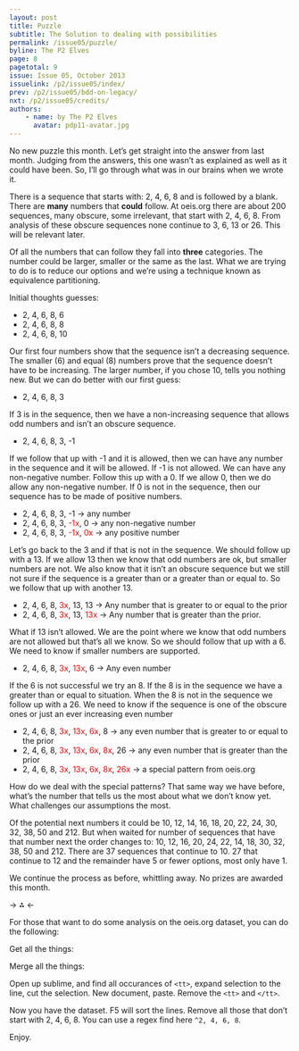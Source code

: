 ```yaml
---
layout: post
title: Puzzle
subtitle: The Solution to dealing with possibilities
permalink: /issue05/puzzle/
byline: The P2 Elves
page: 8
pagetotal: 9
issue: Issue 05, October 2013
issuelink: /p2/issue05/index/
prev: /p2/issue05/bdd-on-legacy/
nxt: /p2/issue05/credits/
authors:
    - name: by The P2 Elves
      avatar: pdp11-avatar.jpg
---
```

No new puzzle this month. Let’s get straight into the answer from last month. Judging from the answers, this one wasn’t as explained as well as it could have been. So, I’ll go through what was in our brains when we wrote it.

There is a sequence that starts with: 2, 4, 6, 8 and is followed by a blank. There are **many** numbers that **could** follow. At oeis.org there are about 200 sequences, many obscure, some irrelevant, that start with 2, 4, 6, 8. From analysis of these obscure sequences none continue to 3, 6, 13 or 26. This will be relevant later. 

Of all the numbers that can follow they fall into **three** categories. The number could be larger, smaller or the same as the last. What we are trying to do is to reduce our options and we’re using a technique known as equivalence partitioning.

Initial thoughts guesses:

- 2, 4, 6, 8, 6
- 2, 4, 6, 8, 8
- 2, 4, 6, 8, 10

Our first four numbers show that the sequence isn’t a decreasing sequence. The smaller (6) and equal (8) numbers prove that the sequence doesn’t have to be increasing. The larger number, if you chose 10, tells you nothing new. But we can do better with our first guess:

- 2, 4, 6, 8, 3

If 3 is in the sequence, then we have a non-increasing sequence that allows odd numbers and isn’t an obscure sequence.

- 2, 4, 6, 8, 3, -1

If we follow that up with -1 and it is allowed, then we can have any number in the sequence and it will be allowed. If -1 is not allowed. We can have any non-negative number. Follow this up with a 0. If we allow 0, then we do allow any non-negative number. If 0 is not in the sequence, then our sequence has to be made of positive numbers.

- 2, 4, 6, 8, 3, -1 -> any number
- 2, 4, 6, 8, 3, <span style="color:red">-1x</span>, 0 -> any non-negative number
- 2, 4, 6, 8, 3, <span style="color:red">-1x</span>, <span style="color:red">0x</span> -> any positive number

Let’s go back to the 3 and if that is not in the sequence. We should follow up with a 13. If we allow 13 then we know that odd numbers are ok, but smaller numbers are not. We also know that it isn’t an obscure sequence but we still not sure if the sequence is a greater than or a greater than or equal to. So we follow that up with another 13.

- 2, 4, 6, 8, <span style="color:red">3x</span>, 13, 13 -> Any number that is greater to or equal to the prior
- 2, 4, 6, 8, <span style="color:red">3x</span>, 13, <span style="color:red">13x</span> -> Any number that is greater than the prior.

What if 13 isn’t allowed. We are the point where we know that odd numbers are not allowed but that’s all we know. So we should follow that up with a 6. We need to know if smaller numbers are supported.

- 2, 4, 6, 8, <span style="color:red">3x</span>, <span style="color:red">13x</span>, 6 -> Any even number

If the 6 is not successful we try an 8. If the 8 is in the sequence we have a greater than or equal to situation. When the 8 is not in the sequence we follow up with a 26. We need to know if the sequence is one of the obscure ones or just an ever increasing even number

- 2, 4, 6, 8, <span style="color:red">3x</span>, <span style="color:red">13x</span>, <span style="color:red">6x</span>, 8 ->  any even number that is greater to or equal to the prior
- 2, 4, 6, 8, <span style="color:red">3x</span>, <span style="color:red">13x</span>, <span style="color:red">6x</span>, <span style="color:red">8x</span>, 26 -> any even number that is greater than the prior
- 2, 4, 6, 8, <span style="color:red">3x</span>, <span style="color:red">13x</span>, <span style="color:red">6x</span>, <span style="color:red">8x</span>, <span style="color:red">26x</span> -> a special pattern from oeis.org

How do we deal with the special patterns? That same way we have before, what’s the number that tells us the most about what we don’t know yet. What challenges our assumptions the most.

Of the potential next numbers it could be 10, 12, 14, 16, 18, 20, 22, 24, 30, 32, 38, 50 and 212. But when waited for number of sequences that have that number next the order changes to: 10, 12, 16, 20, 24, 22, 14, 18, 30, 32, 38, 50 and 212. There are 37 sequences that continue to 10. 27 that continue to 12 and the remainder have 5 or fewer options, most only have 1.

We continue the process as before, whittling away. No prizes are awarded this month.

-> ⁂ <-

For those that want to do some analysis on the oeis.org dataset, you can do the following:

Get all the things:
<div class='normal-gist'><code id="gist-6724348" data-file="1.sh"></code></div>

Merge all the things:
<div class='normal-gist'><code id="gist-6724348" data-file="2.sh"></code></div>

Open up sublime, and find all occurances of <span class='inline-code'>`<tt>`</span>, expand selection to the line, cut the selection. New document, paste. Remove the <span class='inline-code'>`<tt>`</span> and <span class='inline-code'>`</tt>`</span>.

Now you have the dataset. F5 will sort the lines. Remove all those that don’t start with 2, 4, 6, 8. You can use a regex find here <span class='inline-code'>`^2, 4, 6, 8`</span>.

Enjoy.

